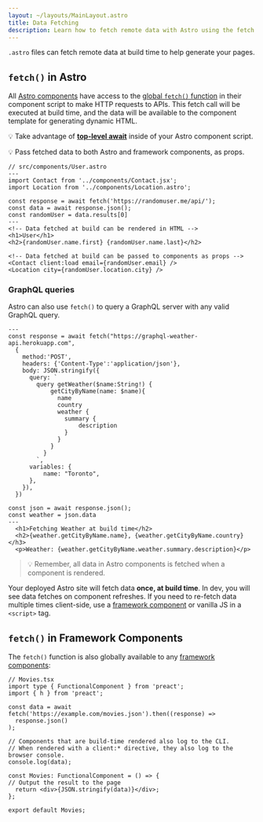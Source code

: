 ```yaml
---
layout: ~/layouts/MainLayout.astro
title: Data Fetching
description: Learn how to fetch remote data with Astro using the fetch API.
---
```


`.astro` files can fetch remote data at build time to help generate your pages.

## `fetch()` in Astro

All [Astro components](/en/core-concepts/astro-components) have access to the [global `fetch()` function](https://developer.mozilla.org/en-US/docs/Web/API/fetch) in their component script to make HTTP requests to APIs. This fetch call will be executed at build time, and the data will be available to the component template for generating dynamic HTML. 

💡 Take advantage of [**top-level await**](https://developer.mozilla.org/en-US/docs/Web/JavaScript/Reference/Operators/await#top_level_await) inside of your Astro component script.

💡 Pass fetched data to both Astro and framework components, as props.

```astro
// src/components/User.astro
---
import Contact from '../components/Contact.jsx';
import Location from '../components/Location.astro';

const response = await fetch('https://randomuser.me/api/');
const data = await response.json();
const randomUser = data.results[0]
---
<!-- Data fetched at build can be rendered in HTML -->
<h1>User</h1>
<h2>{randomUser.name.first} {randomUser.name.last}</h2>

<!-- Data fetched at build can be passed to components as props -->
<Contact client:load email={randomUser.email} />
<Location city={randomUser.location.city} />
```

### GraphQL queries

Astro can also use `fetch()` to query a GraphQL server with any valid GraphQL query. 

```astro
---
const response = await fetch("https://graphql-weather-api.herokuapp.com", 
  {
    method:'POST',
    headers: {'Content-Type':'application/json'},
    body: JSON.stringify({
      query: `
        query getWeather($name:String!) {
            getCityByName(name: $name){
              name
              country
              weather {
                summary {
                    description
                }
              }
            }
          }
        `,
      variables: {
          name: "Toronto",
      },
    }),
  })

const json = await response.json();
const weather = json.data
---
  <h1>Fetching Weather at build time</h2>
  <h2>{weather.getCityByName.name}, {weather.getCityByName.country}</h3>
  <p>Weather: {weather.getCityByName.weather.summary.description}</p>
```
> 💡 Remember, all data in Astro components is fetched when a component is rendered. 

Your deployed Astro site will fetch data **once, at build time**. In dev, you will see data fetches on component refreshes. If you need to re-fetch data multiple times client-side, use a [framework component](/en/core-concepts/framework-components) or vanilla JS in a `<script>` tag. 

## `fetch()` in Framework Components

The `fetch()` function is also globally available to any [framework components](/en/core-concepts/framework-components):

```tsx
// Movies.tsx
import type { FunctionalComponent } from 'preact';
import { h } from 'preact';

const data = await fetch('https://example.com/movies.json').then((response) =>
  response.json()
);

// Components that are build-time rendered also log to the CLI.
// When rendered with a client:* directive, they also log to the browser console.
console.log(data);

const Movies: FunctionalComponent = () => {
// Output the result to the page
  return <div>{JSON.stringify(data)}</div>;
};

export default Movies;
```